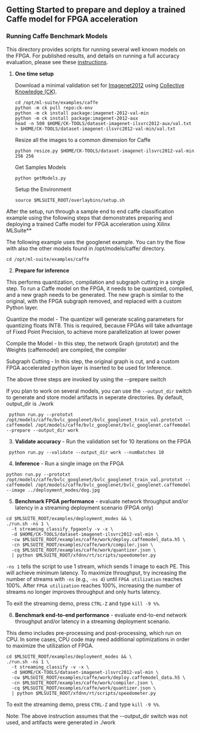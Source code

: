 ## Getting Started to prepare and deploy a trained Caffe model for FPGA acceleration

### Running Caffe Benchmark Models
This directory provides scripts for running several well known models on the FPGA.
For published results, and details on running a full accuracy evaluation, please see these [instructions](Benchmark_README.md).

1. **One time setup**

   Download a minimal validation set for [Imagenet2012](http://www.image-net.org/challenges/LSVRC/2012) using [Collective Knowledge (CK)](https://github.com/ctuning).

   ```
   cd /opt/ml-suite/examples/caffe
   python -m ck pull repo:ck-env
   python -m ck install package:imagenet-2012-val-min
   python -m ck install package:imagenet-2012-aux
   head -n 500 $HOME/CK-TOOLS/dataset-imagenet-ilsvrc2012-aux/val.txt > $HOME/CK-TOOLS/dataset-imagenet-ilsvrc2012-val-min/val.txt
   ```

   Resize all the images to a common dimension for Caffe

   ```
   python resize.py $HOME/CK-TOOLS/dataset-imagenet-ilsvrc2012-val-min 256 256
   ```

   Get Samples Models

   ```
   python getModels.py
   ```

   Setup the Environment

   ```
   source $MLSUITE_ROOT/overlaybins/setup.sh
   ```

After the setup, run through a sample end to end caffe classification example using the following steps that demonstrates preparing and deploying a trained Caffe model for FPGA acceleration using Xilinx MLSuite**

  The following example uses the googlenet example. You can try the flow with also the other models found in /opt/models/caffe/ directory.

  ```
  cd /opt/ml-suite/examples/caffe 
  ``` 

2. **Prepare for inference**

  This performs quantization, compilation and subgraph cutting in a single step. To run a Caffe model on the FPGA, it needs to be quantized, compiled, and a new graph needs to be generated. The new graph is similar to the original, with the FPGA subgraph removed, and replaced with a custom Python layer.
  
  Quantize the model - The quantizer will generate scaling parameters for quantizing floats INT8. This is required, because FPGAs will take advantage of Fixed Point Precision, to achieve more parallelization at lower power

  Compile the Model - In this step, the network Graph (prototxt) and the Weights (caffemodel) are compiled, the compiler
 
  Subgraph Cutting - In this step, the original graph is cut, and a custom FPGA accelerated python layer is inserted to be used for Inference.
  
  The above three steps are invoked by using the --prepare switch  
  
  If you plan to work on several models, you can use the `--output_dir` switch to generate and store model artifacts in seperate directories. By default, output_dir is ./work

  ```
   python run.py --prototxt /opt/models/caffe/bvlc_googlenet/bvlc_googlenet_train_val.prototxt --caffemodel /opt/models/caffe/bvlc_googlenet/bvlc_googlenet.caffemodel --prepare --output_dir work
  ```

3. **Validate accuracy** - Run the validation set for 10 iterations on the FPGA

  ```
   python run.py --validate --output_dir work --numBatches 10
  ```

4. **Inference** - Run a single image on the FPGA

  ```
  python run.py --prototxt /opt/models/caffe/bvlc_googlenet/bvlc_googlenet_train_val.prototxt --caffemodel /opt/models/caffe/bvlc_googlenet/bvlc_googlenet.caffemodel --image ../deployment_modes/dog.jpg
  ```
  
5. **Benchmark FPGA performance** - evaluate network throughput and/or latency in a streaming deployment scenario (FPGA only)

  ```
  cd $MLSUITE_ROOT/examples/deployment_modes && \
  ./run.sh -ns 1 \
    -t streaming_classify_fpgaonly -v -x \
    -d $HOME/CK-TOOLS/dataset-imagenet-ilsvrc2012-val-min \
    -cw $MLSUITE_ROOT/examples/caffe/work/deploy.caffemodel_data.h5 \
    -cn $MLSUITE_ROOT/examples/caffe/work/compiler.json \
    -cq $MLSUITE_ROOT/examples/caffe/work/quantizer.json \
    | python $MLSUITE_ROOT/xfdnn/rt/scripts/speedometer.py
  ```
   
 `-ns 1` tells the script to use 1 stream, which sends 1 image to each PE. This will achieve minimum latency. 
 To maximize throughput, try increasing the number of streams with `-ns` (e.g., `-ns 4`) until `FPGA utilization` reaches 100%. After `FPGA utilization` reaches 100%, increasing the number of streams no longer improves throughput and only hurts latency.
   
 To exit the streaming demo, press `CTRL-Z` and type `kill -9 %%`.
 
 6. **Benchmark end-to-end performance** - evaluate end-to-end network throughput and/or latency in a streaming deployment scenario. 
 
 This demo includes pre-processing and post-processing, which run on CPU. In some cases, CPU code may need additional optimizations in order to maximize the utilization of FPGA.

  ```
  cd $MLSUITE_ROOT/examples/deployment_modes && \
  ./run.sh -ns 1 \
    -t streaming_classify -v -x \
    -d $HOME/CK-TOOLS/dataset-imagenet-ilsvrc2012-val-min \
    -cw $MLSUITE_ROOT/examples/caffe/work/deploy.caffemodel_data.h5 \
    -cn $MLSUITE_ROOT/examples/caffe/work/compiler.json \
    -cq $MLSUITE_ROOT/examples/caffe/work/quantizer.json \
    | python $MLSUITE_ROOT/xfdnn/rt/scripts/speedometer.py
  ```
   
 To exit the streaming demo, press `CTRL-Z` and type `kill -9 %%`.


 Note: The above instruction assumes that the --output_dir switch was not used, and artifacts were generated in ./work
